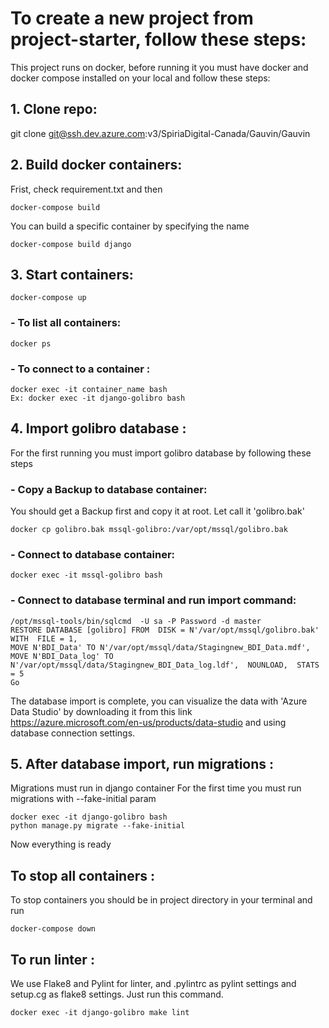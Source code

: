 
# To create a new project from project-starter, follow these steps:

This project runs on docker, before running it you must have docker and docker compose installed on your local and
follow these steps:

## 1. Clone repo:
git clone git@ssh.dev.azure.com:v3/SpiriaDigital-Canada/Gauvin/Gauvin

## 2. Build docker containers:
Frist, check requirement.txt and then
~~~~
docker-compose build
~~~~
You can build a specific container by specifying the name
~~~~
docker-compose build django
~~~~

## 3. Start containers:
~~~~
docker-compose up
~~~~

### - To list all containers:
~~~~
docker ps
~~~~

### - To connect to a container :
~~~~
docker exec -it container_name bash
Ex: docker exec -it django-golibro bash
~~~~

## 4. Import golibro database :
For the first running you must import golibro database by following these steps

### - Copy a Backup to database container:
You should get a Backup first and copy it at root. Let call it 'golibro.bak'
~~~~
docker cp golibro.bak mssql-golibro:/var/opt/mssql/golibro.bak
~~~~

### - Connect to database container:
~~~~
docker exec -it mssql-golibro bash
~~~~

### - Connect to database terminal and run import command:
~~~~
/opt/mssql-tools/bin/sqlcmd  -U sa -P Password -d master
RESTORE DATABASE [golibro] FROM  DISK = N'/var/opt/mssql/golibro.bak' WITH  FILE = 1,
MOVE N'BDI_Data' TO N'/var/opt/mssql/data/Stagingnew_BDI_Data.mdf',
MOVE N'BDI_Data_log' TO N'/var/opt/mssql/data/Stagingnew_BDI_Data_log.ldf',  NOUNLOAD,  STATS = 5
Go
~~~~
The database import is complete, you can visualize the data with 'Azure Data Studio'
by downloading it from this link https://azure.microsoft.com/en-us/products/data-studio and using
database connection settings.

## 5. After database import, run migrations :
Migrations must run in django container
For the first time you must run migrations with --fake-initial param
~~~~
docker exec -it django-golibro bash
python manage.py migrate --fake-initial
~~~~
Now everything is ready

## To stop all containers :
To stop containers you should be in project directory in your terminal and run
~~~~
docker-compose down
~~~~

## To run linter :
We use Flake8 and Pylint for linter, and .pylintrc as pylint settings and setup.cg as flake8 settings.
Just run this command.
~~~~
docker exec -it django-golibro make lint
~~~~
